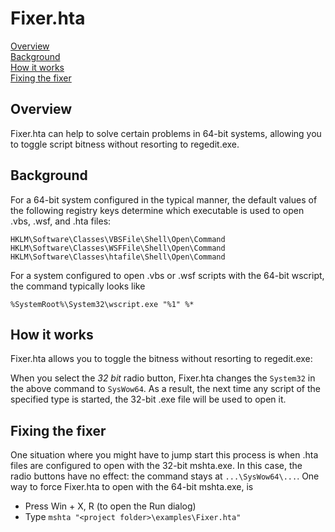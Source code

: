 # Fixer.hta

[Overview](#overview)  
[Background](#background)  
[How it works](#how-it-works)  
[Fixing the fixer](#fixing-the-fixer)

## Overview

Fixer.hta can help to solve certain problems 
in 64-bit systems, allowing you to toggle 
script bitness without resorting to regedit.exe.  

## Background

For a 64-bit system configured in the typical 
manner, the default values of the following 
registry keys determine which executable 
is used to open .vbs, .wsf, and .hta files:  
```
HKLM\Software\Classes\VBSFile\Shell\Open\Command
HKLM\Software\Classes\WSFFile\Shell\Open\Command
HKLM\Software\Classes\htafile\Shell\Open\Command
```
For a system configured to open .vbs or .wsf 
scripts with the 64-bit wscript, the 
command typically looks like  

`%SystemRoot%\System32\wscript.exe "%1" %*`

## How it works

Fixer.hta allows you to toggle the 
bitness without resorting to regedit.exe:

When you select the *32 bit* radio button, Fixer.hta 
changes the `System32` in the above command to 
`SysWow64`. As a result, the next time any script 
of the specified type is started, the 32-bit .exe 
file will be used to open it.

## Fixing the fixer

One situation where you might have to 
jump start this process is when .hta files 
are configured to open with the 32-bit 
mshta.exe. In this case, the radio buttons 
have no effect: the command stays at 
`...\SysWow64\...`. One way to force Fixer.hta 
to open with the 64-bit mshta.exe, is

- Press Win + X, R (to open the Run dialog)
- Type `mshta "<project folder>\examples\Fixer.hta"`

<br>
<br>
<br>
<br>
<br>
<br>
<br>
<br>
<br>
<br>
<br>
<br>


  



